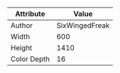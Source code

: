 # 
| Attribute | Value |
| ---  | ---     |
| Author | SixWingedFreak |
| Width | 600 |
| Height | 1410 |
| Color Depth | 16 |
